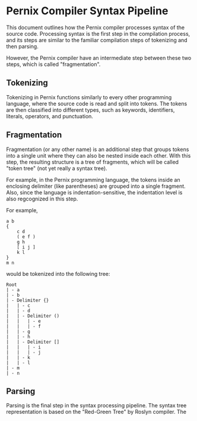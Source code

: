 # Pernix Compiler Syntax Pipeline

This document outlines how the Pernix compiler processes syntax of the source
code. Processing syntax is the first step in the compilation process, and
its steps are similar to the familiar compilation steps of tokenizing and then
parsing.

However, the Pernix compiler have an intermediate step between these two steps,
which is called "fragmentation".

## Tokenizing

Tokenizing in Pernix functions similarly to every other programming language,
where the source code is read and split into tokens. The tokens are then
classified into different types, such as keywords, identifiers, literals,
operators, and punctuation.

## Fragmentation

Fragmentation (or any other name) is an additional step that groups tokens
into a single unit where they can also be nested inside each other. With this
step, the resulting structure is a tree of fragments, which will be called
"token tree" (not yet really a syntax tree).

For example, in the Pernix programming language, the tokens inside an enclosing
delimiter (like parentheses) are grouped into a single fragment. Also, since
the language is indentation-sensitive, the indentation level is also regcognized
in this step.

For example,

```text
a b
{
    c d
    ( e f )
    g h
    [ i j ]
    k l
}
m n
```

would be tokenized into the following tree:

```text
Root
| - a
| - b
| - Delimiter {}
|   | - c
|   | - d
|   | - Delimiter ()
|   |   | - e
|   |   | - f
|   | - g
|   | - h
|   | - Delimiter []
|   |   | - i
|   |   | - j
|   | - k
|   | - l
| - m
| - n
```

## Parsing

Parsing is the final step in the syntax processing pipeline. The syntax tree
representation is based on the "Red-Green Tree" by Roslyn compiler. The
